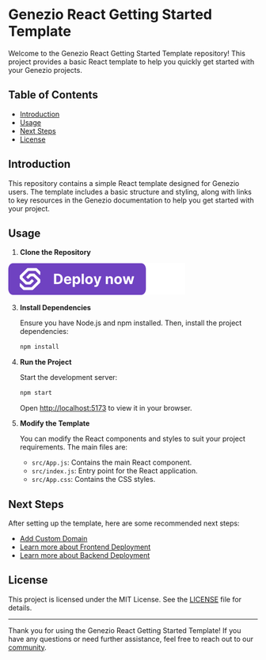 # Genezio React Getting Started Template

Welcome to the Genezio React Getting Started Template repository! This project provides a basic React template to help you quickly get started with your Genezio projects.

## Table of Contents

- [Introduction](#introduction)
- [Usage](#usage)
- [Next Steps](#next-steps)
- [License](#license)

## Introduction

This repository contains a simple React template designed for Genezio users. The template includes a basic structure and styling, along with links to key resources in the Genezio documentation to help you get started with your project.

## Usage

1. **Clone the Repository**

[![Genezio Deploy](https://raw.githubusercontent.com/Genez-io/graphics/main/svg/deploy-button.svg)](https://app.genez.io/start/deploy?repository=https://github.com/Genez-io/react-getting-started)




3. **Install Dependencies**

   Ensure you have Node.js and npm installed. Then, install the project dependencies:

   ```bash
   npm install
   ```

4. **Run the Project**

   Start the development server:

   ```bash
   npm start
   ```

   Open [http://localhost:5173](http://localhost:5173) to view it in your browser.

5. **Modify the Template**

   You can modify the React components and styles to suit your project requirements. The main files are:
   - `src/App.js`: Contains the main React component.
   - `src/index.js`: Entry point for the React application.
   - `src/App.css`: Contains the CSS styles.

## Next Steps

After setting up the template, here are some recommended next steps:

 <ul>
    <li><a target="_blank" href="https://genezio.com/docs/features/custom-domain-configuration/">Add Custom Domain</a></li>
    <li><a target="_blank" href="https://genezio.com/docs/features/frontend-deployment/">Learn more about Frontend Deployment</a></li>
    <li><a target="_blank" href="https://genezio.com/docs/features/backend-deployment/">Learn more about Backend Deployment</a></li>
</ul>

## License

This project is licensed under the MIT License. See the [LICENSE](LICENSE) file for details.

---

Thank you for using the Genezio React Getting Started Template! If you have any questions or need further assistance, feel free to reach out to our [community](https://genezio.com/community).
```
